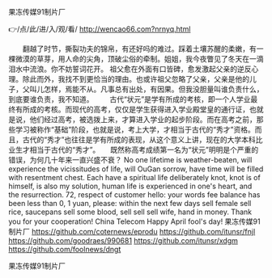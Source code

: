 
果冻传媒91制片厂




👉/点/此/进/入/观/看/ http://wencao66.com?nrnyq.html




　　翻越了时节，撕裂功夫的锦帛，有还好吗的难过。踩着土壤苏醒的柔嫩，有一棵微漠的草芽，用人命的尖角，顶破尘俗的牵制。姐姐，我今夜瞥见了冬天在一滴泪水中流浪。你不妨誓词花开。
祖父愈在外面有口皆碑，愈发激起父亲的逆反心理。除此而外，我找不到更恰当的理由。也或许祖父忽略了父亲，父亲是他的儿子，父叫儿怎样，焉能不从。凡事总有出处，有因果。但我没胆量叫谁负责什么，到底要谁负责，我不知道。
　　古代“状元”是学有所成的考核，即一个人学业最终有所成的考核。而现代的高考，仅仅是学生获得进入学业殿堂皇的通行证，也就是说，他们经过高考，被选拨上来，才算进入学业的起步阶段。而在高考之前，那些学习被称作“基础”阶段，也就是说，考上大学，才相当于古代的“秀才”资格。而且，古代的“秀才”也往往是学有所成的表现，从这个意义上讲，现在的大学本科比业生才相当于古代的“秀才”。　　既然称高考成绩第一名为“状元”明明是个严重的错误，为何几十年来一直兴盛不衰？
No one lifetime is weather-beaten, will experience the vicissitudes of life, will OuGan sorrow, have time will be filled with resentment chest.
Each have a spiritual life deliberately knot, knot is of himself, is also my solution, human life is experienced in one's heart, and the resurrection.
72, respect of customer hello: your words fee balance has been less than 0, 1 yuan, please: within the next few days sell female sell rice, saucepans sell some blood, sell sell sell wife, hand in money.
Thank you for your cooperation!
China Telecom
Happy April fool's day!
果冻传媒91制片厂 https://github.com/coternews/eprodu
https://github.com/itunsr/fnjl
https://github.com/goodraes/990681
https://github.com/itunsr/xdgm
https://github.com/foolnews/dngt





果冻传媒91制片厂
